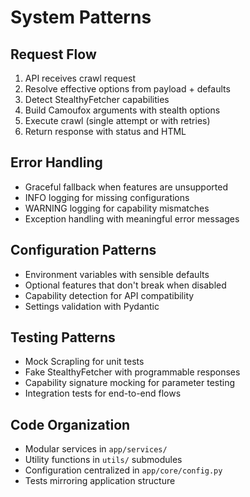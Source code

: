 # System Patterns

## Request Flow
1. API receives crawl request
2. Resolve effective options from payload + defaults
3. Detect StealthyFetcher capabilities
4. Build Camoufox arguments with stealth options
5. Execute crawl (single attempt or with retries)
6. Return response with status and HTML

## Error Handling
- Graceful fallback when features are unsupported
- INFO logging for missing configurations
- WARNING logging for capability mismatches
- Exception handling with meaningful error messages

## Configuration Patterns
- Environment variables with sensible defaults
- Optional features that don't break when disabled
- Capability detection for API compatibility
- Settings validation with Pydantic

## Testing Patterns
- Mock Scrapling for unit tests
- Fake StealthyFetcher with programmable responses
- Capability signature mocking for parameter testing
- Integration tests for end-to-end flows

## Code Organization
- Modular services in `app/services/`
- Utility functions in `utils/` submodules
- Configuration centralized in `app/core/config.py`
- Tests mirroring application structure